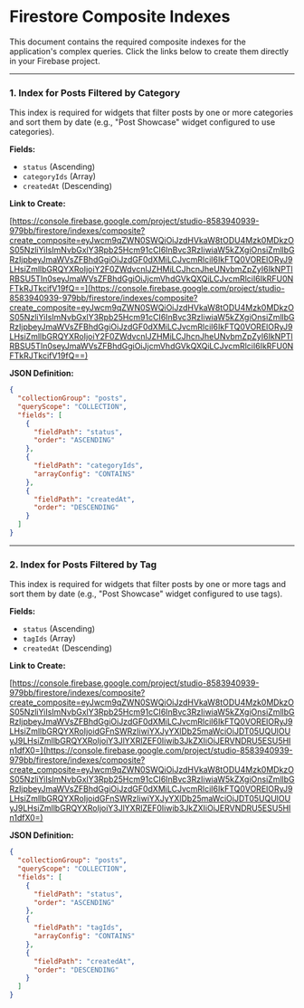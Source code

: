 # Firestore Composite Indexes

This document contains the required composite indexes for the application's complex queries. Click the links below to create them directly in your Firebase project.

---

### 1. Index for Posts Filtered by Category

This index is required for widgets that filter posts by one or more categories and sort them by date (e.g., "Post Showcase" widget configured to use categories).

**Fields:**
- `status` (Ascending)
- `categoryIds` (Array)
- `createdAt` (Descending)

**Link to Create:**

[https://console.firebase.google.com/project/studio-8583940939-979bb/firestore/indexes/composite?create_composite=eyJwcm9qZWN0SWQiOiJzdHVkaW8tODU4Mzk0MDkzOS05NzliYiIsImNvbGxlY3Rpb25Hcm91cCI6InBvc3RzIiwiaW5kZXgiOnsiZmllbGRzIjpbeyJmaWVsZFBhdGgiOiJzdGF0dXMiLCJvcmRlciI6IkFTQ0VORElORyJ9LHsiZmllbGRQYXRoIjoiY2F0ZWdvcnlJZHMiLCJhcnJheUNvbmZpZyI6IkNPTlRBSU5TIn0seyJmaWVsZFBhdGgiOiJjcmVhdGVkQXQiLCJvcmRlciI6IkRFU0NFTkRJTkcifV19fQ==](https://console.firebase.google.com/project/studio-8583940939-979bb/firestore/indexes/composite?create_composite=eyJwcm9qZWN0SWQiOiJzdHVkaW8tODU4Mzk0MDkzOS05NzliYiIsImNvbGxlY3Rpb25Hcm91cCI6InBvc3RzIiwiaW5kZXgiOnsiZmllbGRzIjpbeyJmaWVsZFBhdGgiOiJzdGF0dXMiLCJvcmRlciI6IkFTQ0VORElORyJ9LHsiZmllbGRQYXRoIjoiY2F0ZWdvcnlJZHMiLCJhcnJheUNvbmZpZyI6IkNPTlRBSU5TIn0seyJmaWVsZFBhdGgiOiJjcmVhdGVkQXQiLCJvcmRlciI6IkRFU0NFTkRJTkcifV19fQ==)

**JSON Definition:**
```json
{
  "collectionGroup": "posts",
  "queryScope": "COLLECTION",
  "fields": [
    {
      "fieldPath": "status",
      "order": "ASCENDING"
    },
    {
      "fieldPath": "categoryIds",
      "arrayConfig": "CONTAINS"
    },
    {
      "fieldPath": "createdAt",
      "order": "DESCENDING"
    }
  ]
}
```

---

### 2. Index for Posts Filtered by Tag

This index is required for widgets that filter posts by one or more tags and sort them by date (e.g., "Post Showcase" widget configured to use tags).

**Fields:**
- `status` (Ascending)
- `tagIds` (Array)
- `createdAt` (Descending)

**Link to Create:**

[https://console.firebase.google.com/project/studio-8583940939-979bb/firestore/indexes/composite?create_composite=eyJwcm9qZWN0SWQiOiJzdHVkaW8tODU4Mzk0MDkzOS05NzliYiIsImNvbGxlY3Rpb25Hcm91cCI6InBvc3RzIiwiaW5kZXgiOnsiZmllbGRzIjpbeyJmaWVsZFBhdGgiOiJzdGF0dXMiLCJvcmRlciI6IkFTQ0VORElORyJ9LHsiZmllbGRQYXRoIjoidGFnSWRzIiwiYXJyYXlDb25maWciOiJDT05UQUlOUyJ9LHsiZmllbGRQYXRoIjoiY3JlYXRlZEF0Iiwib3JkZXIiOiJERVNDRU5ESU5HIn1dfX0=](https://console.firebase.google.com/project/studio-8583940939-979bb/firestore/indexes/composite?create_composite=eyJwcm9qZWN0SWQiOiJzdHVkaW8tODU4Mzk0MDkzOS05NzliYiIsImNvbGxlY3Rpb25Hcm91cCI6InBvc3RzIiwiaW5kZXgiOnsiZmllbGRzIjpbeyJmaWVsZFBhdGgiOiJzdGF0dXMiLCJvcmRlciI6IkFTQ0VORElORyJ9LHsiZmllbGRQYXRoIjoidGFnSWRzIiwiYXJyYXlDb25maWciOiJDT05UQUlOUyJ9LHsiZmllbGRQYXRoIjoiY3JlYXRlZEF0Iiwib3JkZXIiOiJERVNDRU5ESU5HIn1dfX0=)

**JSON Definition:**
```json
{
  "collectionGroup": "posts",
  "queryScope": "COLLECTION",
  "fields": [
    {
      "fieldPath": "status",
      "order": "ASCENDING"
    },
    {
      "fieldPath": "tagIds",
      "arrayConfig": "CONTAINS"
    },
    {
      "fieldPath": "createdAt",
      "order": "DESCENDING"
    }
  ]
}
```

